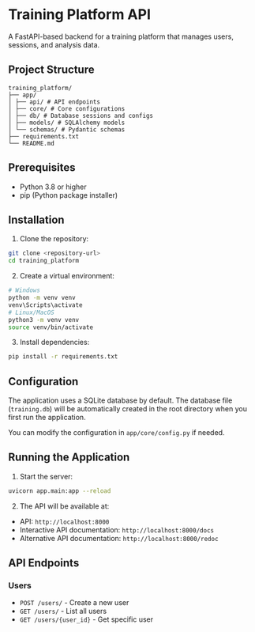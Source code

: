 # Training Platform API

A FastAPI-based backend for a training platform that manages users, sessions, and analysis data.

## Project Structure

```
training_platform/
├── app/
│ ├── api/ # API endpoints
│ ├── core/ # Core configurations
│ ├── db/ # Database sessions and configs
│ ├── models/ # SQLAlchemy models
│ └── schemas/ # Pydantic schemas
├── requirements.txt
└── README.md
```

## Prerequisites

- Python 3.8 or higher
- pip (Python package installer)

## Installation

1. Clone the repository:

```bash
git clone <repository-url>
cd training_platform
```

2. Create a virtual environment:

```bash
# Windows
python -m venv venv
venv\Scripts\activate
# Linux/MacOS
python3 -m venv venv
source venv/bin/activate
```

3. Install dependencies:

```bash
pip install -r requirements.txt
```


## Configuration

The application uses a SQLite database by default. The database file (`training.db`) will be automatically created in the root directory when you first run the application.

You can modify the configuration in `app/core/config.py` if needed.

## Running the Application

1. Start the server:

```bash
uvicorn app.main:app --reload
```

2. The API will be available at:
- API: `http://localhost:8000`
- Interactive API documentation: `http://localhost:8000/docs`
- Alternative API documentation: `http://localhost:8000/redoc`

## API Endpoints

### Users
- `POST /users/` - Create a new user
- `GET /users/` - List all users
- `GET /users/{user_id}` - Get specific user
